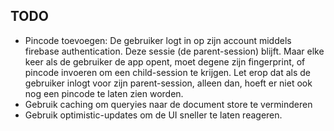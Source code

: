 
## TODO
- Pincode toevoegen:
De gebruiker logt in op zijn account middels firebase authentication. Deze sessie (de parent-session) blijft. Maar elke keer als de gebruiker de app opent, moet degene zijn fingerprint, of pincode invoeren om een child-session te krijgen. Let erop dat als de gebruiker inlogt voor zijn parent-session, alleen dan, hoeft er niet ook nog een pincode te laten zien worden.
- Gebruik caching om queryies naar de document store te verminderen
- Gebruik optimistic-updates om de UI sneller te laten reageren.